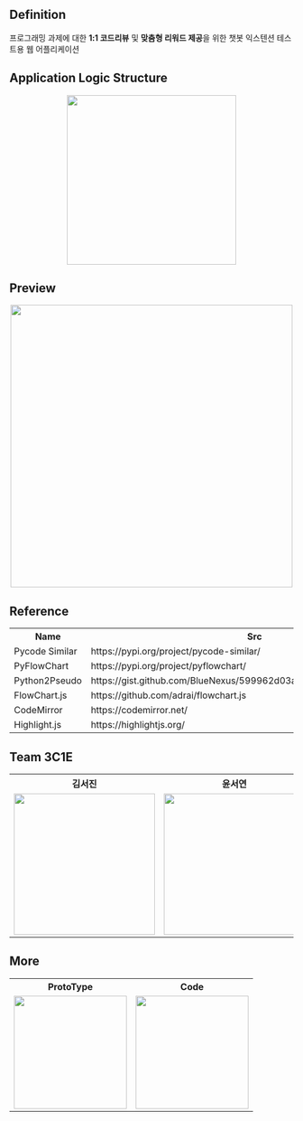 ## Definition
<div>프로그래밍 과제에 대한 <b>1:1 코드리뷰</b> 및 <b>맞춤형 리워드 제공</b>을 위한 챗봇 익스텐션 테스트용 웹 어플리케이션</div>

## Application Logic Structure
<div align="center">
<img height="300" src="https://user-images.githubusercontent.com/48249505/122863725-4b618180-d35e-11eb-939c-dae5ac9e249e.png">
</div>

## Preview
<div align="center">
<img height="500" src="https://user-images.githubusercontent.com/48249505/122863956-b6ab5380-d35e-11eb-9efe-fa585ca8cb00.gif">
</div>

## Reference
<div align="center">
    <table>
        <th>Name</th>
        <th>Src</th>
        <tr>
            <td>Pycode Similar</td>
            <td>https://pypi.org/project/pycode-similar/</td>
        </tr>
        <tr>
            <td>PyFlowChart</td>
            <td>https://pypi.org/project/pyflowchart/</td>
        </tr>
        <tr>
            <td>Python2Pseudo</td>
            <td>https://gist.github.com/BlueNexus/599962d03a1b52a8d5f595dabd51dc34</td>
        </tr>
        <tr>
            <td>FlowChart.js</td>
            <td>https://github.com/adrai/flowchart.js</td>
        </tr>
        <tr>
            <td>CodeMirror</td>
            <td>https://codemirror.net/</td>
        </tr>
        <tr>
            <td>Highlight.js</td>
            <td>https://highlightjs.org/</td>
        </tr>
    </table>
</div>


## Team 3C1E
<div align="center">
    <table>
    <th align="center"> 김서진 </th>
    <th align="center"> 윤서연 </th>
    <th align="center"> 이다은</th>
    <th align="center"> 장미 </th>
    <tr>
        <td align="center">
            <a href="https://github.com/SeojinSeojin"><img src="https://github.com/SeojinSeojin.png" width="250"/></a>
        </td>
        <td align="center">
            <a href="https://github.com/minakusi"><img src="https://github.com/minakusi.png" width="250"/></a>
        </td>
        <td align="center">
            <a href="https://github.com/Daeun-Danna-Lee"><img src="https://github.com/Daeun-Danna-Lee.png" width="250"/></a>
        </td>
        <td align="center">
            <a href="https://github.com/jangmii"><img src="https://github.com/jangmii.png" width="250"/></a>
        </td>
    </tr>
    </table>
</div>

## More
<div align="center">
    <table>
        <th>ProtoType</th>
        <th>Code</th>
        <tr>
            <td>
            <a href="https://www.figma.com/file/Mf6Uf0pn8nUNKllf2xGL5g/3C1E?node-id=0%3A1">
            <img src="https://cdn.icon-icons.com/icons2/2429/PNG/512/figma_logo_icon_147289.png" width="200"></a>
            </td>
            <td>
            <a href="https://github.com/CodeepLearning2021-ChatbotForSKKU"><img src="https://blog.kakaocdn.net/dn/bD3Ggx/btqDWtwWTFJ/S2TTdP1ahJy7w1o5zsUQK1/img.png" width="200"></a>
            </td>
        </tr>
    </table>
</div>